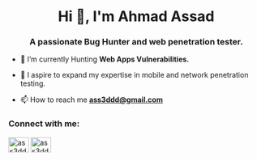 <h1 align="center">Hi 👋, I'm Ahmad Assad</h1>
<h3 align="center">A passionate Bug Hunter and web penetration tester.</h3>

- 🌱 I’m currently Hunting **Web Apps Vulnerabilities.**
- 🌱 I aspire to expand my expertise in mobile and network penetration testing.

- 📫 How to reach me **ass3ddd@gmail.com**

<h3 align="left">Connect with me:</h3>
<p align="left">
<a href="https://linkedin.com/in/asaad0x" target="blank"><img align="center" src="https://raw.githubusercontent.com/rahuldkjain/github-profile-readme-generator/master/src/images/icons/Social/linked-in-alt.svg" alt="ass3ddd" height="30" width="40" /></a>
<a href="https://fb.com/asaad0x" target="blank"><img align="center" src="https://raw.githubusercontent.com/rahuldkjain/github-profile-readme-generator/master/src/images/icons/Social/facebook.svg" alt="ass3ddd" height="30" width="40" /></a>
</p>
